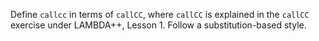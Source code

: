 <!-- Copyright (c) 2013-2019 K Team. All Rights Reserved. -->

Define `callcc` in terms of `callCC`, where `callCC` is explained in the
`callCC` exercise under LAMBDA++, Lesson 1.  Follow a substitution-based style.

